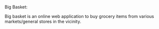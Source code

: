 Big Basket:

Big basket is an online web application to buy grocery items from various markets/general stores in the vicinity.
